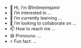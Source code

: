 - 👋 Hi, I’m @Imlimeimjamir
- 👀 I’m interested in ...
- 🌱 I’m currently learning ...
- 💞️ I’m looking to collaborate on ...
- 📫 How to reach me ...
- 😄 Pronouns: ...
- ⚡ Fun fact: ...

<!---
Imlimeimjamir/Imlimeimjamir is a ✨ special ✨ repository because its `README.md` (this file) appears on your GitHub profile.
You can click the Preview link to take a look at your changes.
--->
